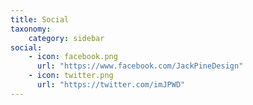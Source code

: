 ```yaml
---
title: Social
taxonomy:
    category: sidebar
social: 
    - icon: facebook.png
      url: "https://www.facebook.com/JackPineDesign" 
    - icon: twitter.png
      url: "https://twitter.com/imJPWD"  
---
```



